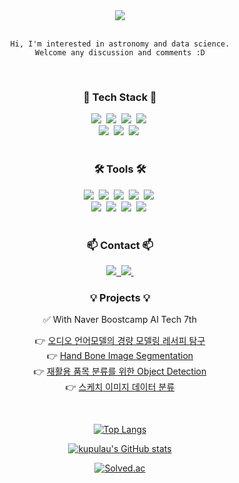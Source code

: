 <!--타이틀 부분-->
<div align="center">
  <img src="https://github.com/user-attachments/assets/f561a38f-1215-4a1a-9f73-4ea61fea9abd"/>
</div>

<br>

<div align="center">
  
`Hi, I'm interested in astronomy and data science.` <br>
`Welcome any discussion and comments :D`

</div>

<br>

<!--내용 부분-->
<h3 align="center">💫 Tech Stack 💫</h3>
<div align="center">
  <img src="https://img.shields.io/badge/Python-3776AB?style=for-the-badge&logo=python&logoColor=white" />&nbsp    
  <img src="https://img.shields.io/badge/pandas-150458.svg?style=for-the-badge&logo=pandas&logoColor=white" />&nbsp
  <img src="https://img.shields.io/badge/numpy-4d77cf.svg?style=for-the-badge&logo=numpy&logoColor=white" />&nbsp
  <img src="https://img.shields.io/badge/Matplotlib-11557c.svg?style=for-the-badge&logo=Matplotlib&logoColor=white" />&nbsp
</div>

<div align="center">
  <img src="https://img.shields.io/badge/PyTorch-%23EE4C2C.svg?style=for-the-badge&logo=PyTorch&logoColor=white" />&nbsp    
  <img src="https://img.shields.io/badge/SciPy-%230C55A5.svg?style=for-the-badge&logo=scipy&logoColor=%white" />&nbsp
  <img src="https://img.shields.io/badge/scikit--learn-%23F7931E.svg?style=for-the-badge&logo=scikit-learn&logoColor=white" />&nbsp
</div>

<br>

<h3 align="center">🛠 Tools 🛠</h3>
<div align="center">
  <img src="https://img.shields.io/badge/git-F05033.svg?style=for-the-badge&logo=git&logoColor=white" />&nbsp
  <img src="https://img.shields.io/badge/github-181717.svg?style=for-the-badge&logo=github&logoColor=white" />&nbsp
  <img src="https://img.shields.io/badge/Linux-FCC624?style=for-the-badge&logo=linux&logoColor=black" />&nbsp
  <img src="https://img.shields.io/badge/latex-%23008080.svg?style=for-the-badge&logo=latex&logoColor=white" />&nbsp    
  <img src="https://img.shields.io/badge/markdown-%23000000.svg?style=for-the-badge&logo=markdown&logoColor=white" />&nbsp
</div>

<div align="center">
  <img src="https://img.shields.io/badge/VSCode-2C2C32.svg?style=for-the-badge&logo=visual-studio-code&logoColor=22ABF3" />&nbsp
  <img src="https://img.shields.io/badge/jupyter-2C2C32.svg?style=for-the-badge&logo=jupyter&logoColor=F37726" />&nbsp
  <img src="https://img.shields.io/badge/Colab-2C2C32.svg?style=for-the-badge&logo=googlecolab&logoColor=F9AB00" />&nbsp
  <img src="https://img.shields.io/badge/Weights_&_Biases-FFBE00?style=for-the-badge&logo=WeightsAndBiases&logoColor=white" />&nbsp
</div>

<br>

<h3 align="center">📫 Contact 📫</h3>
<div align="center">
  <a href="https://velog.io/@kupulau">
    <img src="https://img.shields.io/badge/Velog-1EBC8F?style=for-the-badge&logo=velog&logoColor=white" />&nbsp
  </a>
  <a href="mailto:lavienrose0313@gmail.com">
    <img src="https://img.shields.io/badge/Gmail-D14836?style=for-the-badge&logo=gmail&logoColor=white"/>&nbsp
  </a>
</div>

<h3 align="center">💡 Projects 💡</h3>
<div align="center">
  
✅ With Naver Boostcamp AI Tech 7th

👉 [오디오 언어모델의 경량 모델링 레서피 탐구](https://github.com/kupulau/level4-cv-finalproject-hackathon-cv-03-lv3) <br>
👉 [Hand Bone Image Segmentation](https://github.com/kupulau/level2-cv-semanticsegmentation-cv-03-lv3) <br>
👉 [재활용 품목 분류를 위한 Object Detection](https://github.com/kupulau/level2-objectdetection-cv-05) <br>
👉 [스케치 이미지 데이터 분류](https://github.com/kupulau/level1-imageclassification-cv-05) <br>

</div>

<br>

<div align="center">
  
[![Top Langs](https://github-readme-stats.vercel.app/api/top-langs/?username=kupulau&theme=nord&layout=donut)](https://github.com/anuraghazra/github-readme-stats)

[![kupulau's GitHub stats](https://github-readme-stats.vercel.app/api?username=kupulau&theme=nord)](https://github.com/anuraghazra/github-readme-stats)

[![Solved.ac](http://mazassumnida.wtf/api/v2/generate_badge?boj=houltholic)](https://solved.ac/houltholic)

</div>
